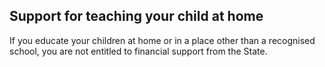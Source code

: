 ##  Support for teaching your child at home

If you educate your children at home or in a place other than a recognised
school, you are not entitled to financial support from the State.
